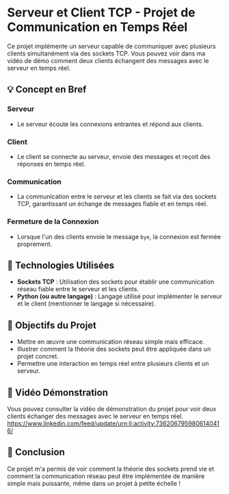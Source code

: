 # Serveur et Client TCP - Projet de Communication en Temps Réel

Ce projet implémente un serveur capable de communiquer avec plusieurs clients simultanément via des sockets TCP. Vous pouvez voir dans ma vidéo de démo comment deux clients échangent des messages avec le serveur en temps réel.

## 💡 Concept en Bref

### Serveur
- Le serveur écoute les connexions entrantes et répond aux clients.

### Client
- Le client se connecte au serveur, envoie des messages et reçoit des réponses en temps réel.

### Communication
- La communication entre le serveur et les clients se fait via des sockets TCP, garantissant un échange de messages fiable et en temps réel.

### Fermeture de la Connexion
- Lorsque l'un des clients envoie le message `bye`, la connexion est fermée proprement.

## 🔧 Technologies Utilisées
- **Sockets TCP** : Utilisation des sockets pour établir une communication réseau fiable entre le serveur et les clients.
- **Python (ou autre langage)** : Langage utilisé pour implémenter le serveur et le client (mentionner le langage si nécessaire).

## 🚀 Objectifs du Projet
- Mettre en œuvre une communication réseau simple mais efficace.
- Illustrer comment la théorie des sockets peut être appliquée dans un projet concret.
- Permettre une interaction en temps réel entre plusieurs clients et un serveur.

## 🎥 Vidéo Démonstration
Vous pouvez consulter la vidéo de démonstration du projet pour voir deux clients échanger des messages avec le serveur en temps réel.
https://www.linkedin.com/feed/update/urn:li:activity:7362067959806140416/

## 📝 Conclusion
Ce projet m'a permis de voir comment la théorie des sockets prend vie et comment la communication réseau peut être implémentée de manière simple mais puissante, même dans un projet à petite échelle !
